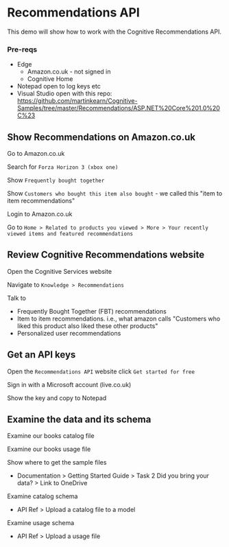 # Recommendations API
This demo will show how to work with the Cognitive Recommendations API.

### Pre-reqs
* Edge
    * Amazon.co.uk - not signed in
    * Cognitive Home
* Notepad open to log keys etc
* Visual Studio open with this repo: https://github.com/martinkearn/Cognitive-Samples/tree/master/Recommendations/ASP.NET%20Core%201.0%20C%23

## Show Recommendations on Amazon.co.uk
Go to Amazon.co.uk

Search for `Forza Horizon 3 (xbox one)`

Show `Frequently bought together`

Show `Customers who bought this item also bought` - we called this "item to item recommendations"

Login to Amazon.co.uk

Go to `Home > Related to products you viewed > More > Your recently viewed items and featured recommendations`

## Review Cognitive Recommendations website
Open the Cognitive Services website

Navigate to `Knowledge > Recommendations`

Talk to
* Frequently Bought Together (FBT) recommendations
* Item to item recommendations. i.e., what amazon calls "Customers who liked this product also liked these other products"
* Personalized user recommendations

## Get an API keys
Open the `Recommendations API` website click `Get started for free`

Sign in with a Microsoft account (live.co.uk)

Show the key and copy to Notepad

## Examine the data and its schema
Examine our books catalog file

Examine our books usage file

Show where to get the sample files
* Documentation > Getting Started Guide > Task 2 Did you bring your data? > Link to OneDrive

Examine catalog schema
* API Ref > Upload a catalog file to a model
		
Examine usage schema
* API Ref > Upload a usage file
